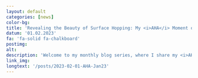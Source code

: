 ```yaml
---
layout: default
categories: [news]
color-bg: 
title: 'Revealing the Beauty of Surface Hopping: My <i>AHA</i> Moment of January 2023'
datum: '01.02.2023'
fa: 'fa-solid fa-chalkboard'
postimg: 
alt: 
description: 'Welcome to my monthly blog series, where I share my <i>AHA</i> moments in my research journey. In this first post, I want to take you on my journey of jumping into action and share with you some of my insights about the <a href="https://doi.org/10.1063/1.459170"> 📚 surface hopping</a> method.'
link_img: 
longtext: '/posts/2023-02-01-AHA-Jan23'
---
```

